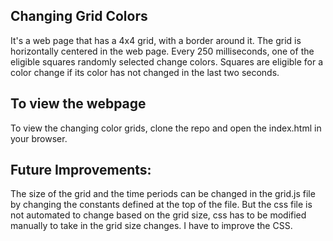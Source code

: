 ## Changing Grid Colors
It's a web page that has a 4x4 grid, with a border around it. The grid is horizontally centered in the web page. Every 250 milliseconds, one of the eligible squares randomly selected change colors. Squares are eligible for a color change if its color has not changed in the last two seconds.

## To view the webpage
To view the changing color grids, clone the repo and open the index.html in your browser.

## Future Improvements:
The size of the grid and the time periods can be changed in the grid.js file by changing the constants defined at the top of the file. But the css file is not automated to change based on the grid size, css has to be modified manually to take in the grid size changes. I have to improve the CSS.